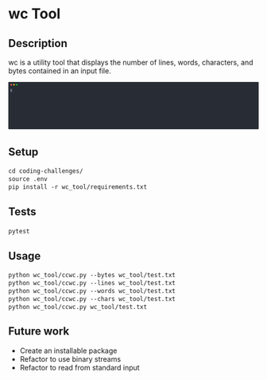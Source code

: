 # wc Tool

## Description
wc is a utility tool that displays the number of lines, words, characters, and bytes contained in an input file.

![Alt text](demo.svg)
## Setup
```
cd coding-challenges/
source .env
pip install -r wc_tool/requirements.txt
```
## Tests
`pytest`
## Usage
```
python wc_tool/ccwc.py --bytes wc_tool/test.txt
python wc_tool/ccwc.py --lines wc_tool/test.txt
python wc_tool/ccwc.py --words wc_tool/test.txt
python wc_tool/ccwc.py --chars wc_tool/test.txt
python wc_tool/ccwc.py wc_tool/test.txt
```

## Future work
- Create an installable package
- Refactor to use binary streams
- Refactor to read from standard input